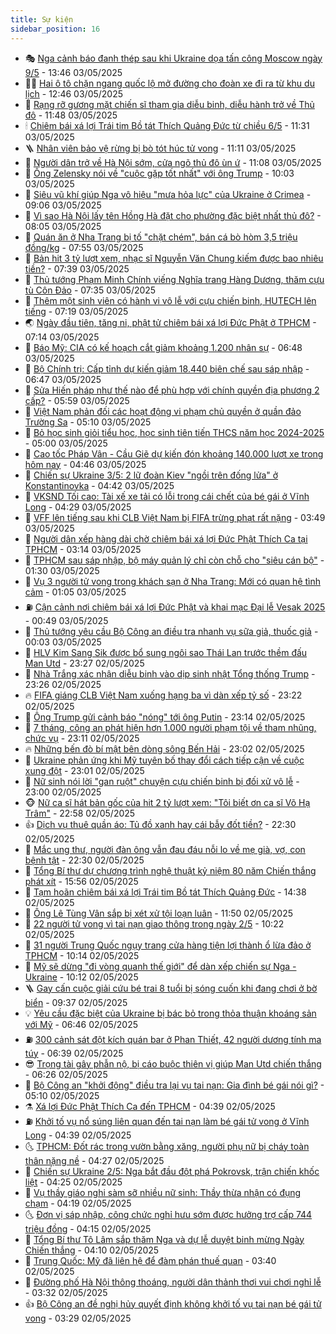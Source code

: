 ```yaml
---
title: Sự kiện
sidebar_position: 16
---
```


<!-- dantri-su-kien:START -->
- 🎭 [Nga cảnh báo đanh thép sau khi Ukraine dọa tấn công Moscow ngày 9/5](https://dantri.com.vn/the-gioi/nga-canh-bao-danh-thep-sau-khi-ukraine-doa-tan-cong-moscow-ngay-95-20250503204342755.htm) - 13:46 03/05/2025
- 👨‍🏫 [Hai ô tô chặn ngang quốc lộ mở đường cho đoàn xe đi ra từ khu du lịch](https://dantri.com.vn/xa-hoi/hai-o-to-chan-ngang-quoc-lo-mo-duong-cho-doan-xe-di-ra-tu-khu-du-lich-20250503191444757.htm) - 12:46 03/05/2025
- 🌮 [Rạng rỡ gương mặt chiến sĩ tham gia diễu binh, diễu hành trở về Thủ đô](https://dantri.com.vn/xa-hoi/rang-ro-guong-mat-chien-si-tham-gia-dieu-binh-dieu-hanh-tro-ve-thu-do-20250503171534387.htm) - 11:48 03/05/2025
- 🕯 [Chiêm bái xá lợi Trái tim Bồ tát Thích Quảng Đức từ chiều 6/5](https://dantri.com.vn/xa-hoi/chiem-bai-xa-loi-trai-tim-bo-tat-thich-quang-duc-tu-chieu-65-20250503173923276.htm) - 11:31 03/05/2025
- 🪜 [Nhân viên bảo vệ rừng bị bò tót húc tử vong](https://dantri.com.vn/xa-hoi/nhan-vien-bao-ve-rung-bi-bo-tot-huc-tu-vong-20250503180029266.htm) - 11:11 03/05/2025
- 🐘 [Người dân trở về Hà Nội sớm, cửa ngõ thủ đô ùn ứ](https://dantri.com.vn/xa-hoi/nguoi-dan-tro-ve-ha-noi-som-cua-ngo-thu-do-un-u-20250503174211556.htm) - 11:08 03/05/2025
- 🤔 [Ông Zelensky nói về &quot;cuộc gặp tốt nhất&quot; với ông Trump](https://dantri.com.vn/the-gioi/ong-zelensky-noi-ve-cuoc-gap-tot-nhat-voi-ong-trump-20250503165942386.htm) - 10:03 03/05/2025
- 🧠 [Siêu vũ khí giúp Nga vô hiệu &quot;mưa hỏa lực&quot; của Ukraine ở Crimea](https://dantri.com.vn/the-gioi/sieu-vu-khi-giup-nga-vo-hieu-mua-hoa-luc-cua-ukraine-o-crimea-20250503155244846.htm) - 09:06 03/05/2025
- 📝 [Vì sao Hà Nội lấy tên Hồng Hà đặt cho phường đặc biệt nhất thủ đô?](https://dantri.com.vn/xa-hoi/vi-sao-ha-noi-lay-ten-hong-ha-dat-cho-phuong-dac-biet-nhat-thu-do-20250503150100627.htm) - 08:05 03/05/2025
- 🦏 [Quán ăn ở Nha Trang bị tố &quot;chặt chém&quot;, bán cá bò hòm 3,5 triệu đồng/kg](https://dantri.com.vn/xa-hoi/quan-an-o-nha-trang-bi-to-chat-chem-ban-ca-bo-hom-35-trieu-dongkg-20250503143437553.htm) - 07:55 03/05/2025
- 🥰 [Bản hit 3 tỷ lượt xem, nhạc sĩ Nguyễn Văn Chung kiếm được bao nhiêu tiền?](https://dantri.com.vn/giai-tri/ban-hit-3-ty-luot-xem-nhac-si-nguyen-van-chung-kiem-duoc-bao-nhieu-tien-20250502210823302.htm) - 07:39 03/05/2025
- 🤗 [Thủ tướng Phạm Minh Chính viếng Nghĩa trang Hàng Dương, thăm cựu tù Côn Đảo](https://dantri.com.vn/xa-hoi/thu-tuong-pham-minh-chinh-vieng-nghia-trang-hang-duong-tham-cuu-tu-con-dao-20250503140031216.htm) - 07:35 03/05/2025
- 🌈 [Thêm một sinh viên có hành vi vô lễ với cựu chiến binh, HUTECH lên tiếng](https://dantri.com.vn/giao-duc/them-mot-sinh-vien-co-hanh-vi-vo-le-voi-cuu-chien-binh-hutech-len-tieng-20250503132054139.htm) - 07:19 03/05/2025
- 🌏 [Ngày đầu tiên, tăng ni, phật tử chiêm bái xá lợi Đức Phật ở TPHCM](https://dantri.com.vn/xa-hoi/ngay-dau-tien-tang-ni-phat-tu-chiem-bai-xa-loi-duc-phat-o-tphcm-20250503134141792.htm) - 07:14 03/05/2025
- 💄 [Báo Mỹ: CIA có kế hoạch cắt giảm khoảng 1.200 nhân sự](https://dantri.com.vn/the-gioi/bao-my-cia-co-ke-hoach-cat-giam-khoang-1200-nhan-su-20250503133754363.htm) - 06:48 03/05/2025
- 👺 [Bộ Chính trị: Cấp tỉnh dự kiến giảm 18.440 biên chế sau sáp nhập](https://dantri.com.vn/xa-hoi/bo-chinh-tri-cap-tinh-du-kien-giam-18440-bien-che-sau-sap-nhap-20250503130334031.htm) - 06:47 03/05/2025
- 👹 [Sửa Hiến pháp như thế nào để phù hợp với chính quyền địa phương 2 cấp?](https://dantri.com.vn/xa-hoi/sua-hien-phap-nhu-the-nao-de-phu-hop-voi-chinh-quyen-dia-phuong-2-cap-20250503125407994.htm) - 05:59 03/05/2025
- 🌊 [Việt Nam phản đối các hoạt động vi phạm chủ quyền ở quần đảo Trường Sa](https://dantri.com.vn/xa-hoi/viet-nam-phan-doi-cac-hoat-dong-vi-pham-chu-quyen-o-quan-dao-truong-sa-20250503120537746.htm) - 05:10 03/05/2025
- 🤠 [Bỏ học sinh giỏi tiểu học, học sinh tiên tiến THCS năm học 2024-2025](https://dantri.com.vn/giao-duc/bo-hoc-sinh-gioi-tieu-hoc-hoc-sinh-tien-tien-thcs-nam-hoc-2024-2025-20250430222310486.htm) - 05:00 03/05/2025
- 🎊 [Cao tốc Pháp Vân - Cầu Giẽ dự kiến đón khoảng 140.000 lượt xe trong hôm nay](https://dantri.com.vn/xa-hoi/cao-toc-phap-van-cau-gie-du-kien-don-khoang-140000-luot-xe-trong-hom-nay-20250503113603322.htm) - 04:46 03/05/2025
- 🐘 [Chiến sự Ukraine 3/5: 2 lữ đoàn Kiev &quot;ngồi trên đống lửa&quot; ở Konstantinovka](https://dantri.com.vn/the-gioi/chien-su-ukraine-35-2-lu-doan-kiev-ngoi-tren-dong-lua-o-konstantinovka-20250503112517887.htm) - 04:42 03/05/2025
- 💂 [VKSND Tối cao: Tài xế xe tải có lỗi trong cái chết của bé gái ở Vĩnh Long](https://dantri.com.vn/phap-luat/vksnd-toi-cao-tai-xe-xe-tai-co-loi-trong-cai-chet-cua-be-gai-o-vinh-long-20250503112431379.htm) - 04:29 03/05/2025
- 👹 [VFF lên tiếng sau khi CLB Việt Nam bị FIFA trừng phạt rất nặng](https://dantri.com.vn/the-thao/vff-len-tieng-sau-khi-clb-viet-nam-bi-fifa-trung-phat-rat-nang-20250503104948269.htm) - 03:49 03/05/2025
- 🦒 [Người dân xếp hàng dài chờ chiêm bái xá lợi Đức Phật Thích Ca tại TPHCM](https://dantri.com.vn/xa-hoi/nguoi-dan-xep-hang-dai-cho-chiem-bai-xa-loi-duc-phat-thich-ca-tai-tphcm-20250503081318159.htm) - 03:14 03/05/2025
- 🗽 [TPHCM sau sáp nhập, bộ máy quản lý chỉ còn chỗ cho &quot;siêu cán bộ&quot;](https://dantri.com.vn/noi-vu/tphcm-sau-sap-nhap-bo-may-quan-ly-chi-con-cho-cho-sieu-can-bo-20250429163436375.htm) - 01:30 03/05/2025
- 💄 [Vụ 3 người tử vong trong khách sạn ở Nha Trang: Mới có quan hệ tình cảm](https://dantri.com.vn/phap-luat/vu-3-nguoi-tu-vong-trong-khach-san-o-nha-trang-moi-co-quan-he-tinh-cam-20250503074025003.htm) - 01:05 03/05/2025
- ⛽️ [Cận cảnh nơi chiêm bái xá lợi Đức Phật và khai mạc Đại lễ Vesak 2025](https://dantri.com.vn/xa-hoi/can-canh-noi-chiem-bai-xa-loi-duc-phat-va-khai-mac-dai-le-vesak-2025-20250502230642858.htm) - 00:49 03/05/2025
- 🥷 [Thủ tướng yêu cầu Bộ Công an điều tra nhanh vụ sữa giả, thuốc giả](https://dantri.com.vn/xa-hoi/thu-tuong-yeu-cau-bo-cong-an-dieu-tra-nhanh-vu-sua-gia-thuoc-gia-20250503065921734.htm) - 00:03 03/05/2025
- 🤖 [HLV Kim Sang Sik được bổ sung ngôi sao Thái Lan trước thềm đấu Man Utd](https://dantri.com.vn/the-thao/hlv-kim-sang-sik-duoc-bo-sung-ngoi-sao-thai-lan-truoc-them-dau-man-utd-20250502230051663.htm) - 23:27 02/05/2025
- 🌊 [Nhà Trắng xác nhận diễu binh vào dịp sinh nhật Tổng thống Trump](https://dantri.com.vn/the-gioi/nha-trang-xac-nhan-dieu-binh-vao-dip-sinh-nhat-tong-thong-trump-20250503061858217.htm) - 23:26 02/05/2025
- 🔥 [FIFA giáng CLB Việt Nam xuống hạng ba vì dàn xếp tỷ số](https://dantri.com.vn/the-thao/fifa-giang-clb-viet-nam-xuong-hang-ba-vi-dan-xep-ty-so-20250502233635595.htm) - 23:22 02/05/2025
- 🦏 [Ông Trump gửi cảnh báo &quot;nóng&quot; tới ông Putin](https://dantri.com.vn/the-gioi/ong-trump-gui-canh-bao-nong-toi-ong-putin-20250503060026263.htm) - 23:14 02/05/2025
- 🐘 [7 tháng, công an phát hiện hơn 1.000 người phạm tội về tham nhũng, chức vụ](https://dantri.com.vn/xa-hoi/7-thang-cong-an-phat-hien-hon-1000-nguoi-pham-toi-ve-tham-nhung-chuc-vu-20250502161327931.htm) - 23:11 02/05/2025
- 🔥 [Những bến đò bí mật bên dòng sông Bến Hải](https://dantri.com.vn/doi-song/nhung-ben-do-bi-mat-ben-dong-song-ben-hai-20250430151747121.htm) - 23:02 02/05/2025
- 💼 [Ukraine phản ứng khi Mỹ tuyên bố thay đổi cách tiếp cận về cuộc xung đột](https://dantri.com.vn/the-gioi/ukraine-phan-ung-khi-my-tuyen-bo-thay-doi-cach-tiep-can-ve-cuoc-xung-dot-20250503055419021.htm) - 23:01 02/05/2025
- 🚀 [Nữ sinh nói lời &quot;gan ruột&quot; chuyện cựu chiến binh bị đối xử vô lễ](https://dantri.com.vn/giao-duc/nu-sinh-noi-loi-gan-ruot-chuyen-cuu-chien-binh-bi-doi-xu-vo-le-20250503003005992.htm) - 23:00 02/05/2025
- 🐵 [Nữ ca sĩ hát bản gốc của hit 2 tỷ lượt xem: &quot;Tôi biết ơn ca sĩ Võ Hạ Trâm&quot;](https://dantri.com.vn/giai-tri/nu-ca-si-hat-ban-goc-cua-hit-2-ty-luot-xem-toi-biet-on-ca-si-vo-ha-tram-20250502152152749.htm) - 22:58 02/05/2025
- 👍 [Dịch vụ thuê quần áo: Tủ đồ xanh hay cái bẫy đốt tiền?](https://dantri.com.vn/kinh-doanh/dich-vu-thue-quan-ao-tu-do-xanh-hay-cai-bay-dot-tien-20250502000531262.htm) - 22:30 02/05/2025
- 🚦 [Mắc ung thư, người đàn ông vẫn đau đáu nỗi lo về mẹ già, vợ, con bệnh tật](https://dantri.com.vn/tam-long-nhan-ai/mac-ung-thu-nguoi-dan-ong-van-dau-dau-noi-lo-ve-me-gia-vo-con-benh-tat-20250425182217783.htm) - 22:30 02/05/2025
- 🥸 [Tổng Bí thư dự chương trình nghệ thuật kỷ niệm 80 năm Chiến thắng phát xít](https://dantri.com.vn/xa-hoi/tong-bi-thu-du-chuong-trinh-nghe-thuat-ky-niem-80-nam-chien-thang-phat-xit-20250502225504902.htm) - 15:56 02/05/2025
- 🥷 [Tạm hoãn chiêm bái xá lợi Trái tim Bồ tát Thích Quảng Đức](https://dantri.com.vn/xa-hoi/tam-hoan-chiem-bai-xa-loi-trai-tim-bo-tat-thich-quang-duc-20250502211148285.htm) - 14:38 02/05/2025
- 🤡 [Ông Lê Tùng Vân sắp bị xét xử tội loạn luân](https://dantri.com.vn/phap-luat/ong-le-tung-van-sap-bi-xet-xu-toi-loan-luan-20250502180658105.htm) - 11:50 02/05/2025
- 🥳 [22 người tử vong vì tai nạn giao thông trong ngày 2/5](https://dantri.com.vn/xa-hoi/22-nguoi-tu-vong-vi-tai-nan-giao-thong-trong-ngay-25-20250502163928968.htm) - 10:22 02/05/2025
- 🤩 [31 người Trung Quốc ngụy trang cửa hàng tiện lợi thành ổ lừa đảo ở TPHCM](https://dantri.com.vn/phap-luat/31-nguoi-trung-quoc-nguy-trang-cua-hang-tien-loi-thanh-o-lua-dao-o-tphcm-20250429133134235.htm) - 10:14 02/05/2025
- 🎡 [Mỹ sẽ dừng &quot;đi vòng quanh thế giới&quot; để dàn xếp chiến sự Nga - Ukraine](https://dantri.com.vn/the-gioi/my-se-dung-di-vong-quanh-the-gioi-de-dan-xep-chien-su-nga-ukraine-20250502170121996.htm) - 10:12 02/05/2025
- 🪜 [Gay cấn cuộc giải cứu bé trai 8 tuổi bị sóng cuốn khi đang chơi ở bờ biển](https://dantri.com.vn/xa-hoi/gay-can-cuoc-giai-cuu-be-trai-8-tuoi-bi-song-cuon-khi-dang-choi-o-bo-bien-20250502160219864.htm) - 09:37 02/05/2025
- 💡 [Yêu cầu đặc biệt của Ukraine bị bác bỏ trong thỏa thuận khoáng sản với Mỹ](https://dantri.com.vn/the-gioi/yeu-cau-dac-biet-cua-ukraine-bi-bac-bo-trong-thoa-thuan-khoang-san-voi-my-20250502092900632.htm) - 06:46 02/05/2025
- ⛽️ [300 cảnh sát đột kích quán bar ở Phan Thiết, 42 người dương tính ma túy](https://dantri.com.vn/phap-luat/300-canh-sat-dot-kich-quan-bar-o-phan-thiet-42-nguoi-duong-tinh-ma-tuy-20250502131828886.htm) - 06:39 02/05/2025
- 😎 [Trọng tài gây phẫn nộ, bị cáo buộc thiên vị giúp Man Utd chiến thắng](https://dantri.com.vn/the-thao/trong-tai-gay-phan-no-bi-cao-buoc-thien-vi-giup-man-utd-chien-thang-20250502132603782.htm) - 06:26 02/05/2025
- 🗽 [Bộ Công an &quot;khởi động&quot; điều tra lại vụ tai nạn: Gia đình bé gái nói gì?](https://dantri.com.vn/xa-hoi/bo-cong-an-khoi-dong-dieu-tra-lai-vu-tai-nan-gia-dinh-be-gai-noi-gi-20250502114702376.htm) - 05:10 02/05/2025
- ⚗️ [Xá lợi Đức Phật Thích Ca đến TPHCM](https://dantri.com.vn/xa-hoi/xa-loi-duc-phat-thich-ca-den-tphcm-20250502110224850.htm) - 04:39 02/05/2025
- ⛽️ [Khởi tố vụ nổ súng liên quan đến tai nạn làm bé gái tử vong ở Vĩnh Long](https://dantri.com.vn/phap-luat/khoi-to-vu-no-sung-lien-quan-den-tai-nan-lam-be-gai-tu-vong-o-vinh-long-20250502112759756.htm) - 04:39 02/05/2025
- 🌜 [TPHCM: Đốt rác trong vườn bằng xăng, người phụ nữ bị cháy toàn thân nặng nề](https://dantri.com.vn/suc-khoe/tphcm-dot-rac-trong-vuon-bang-xang-nguoi-phu-nu-bi-chay-toan-than-nang-ne-20250502105600867.htm) - 04:27 02/05/2025
- 🦩 [Chiến sự Ukraine 2/5: Nga bắt đầu đột phá Pokrovsk, trận chiến khốc liệt](https://dantri.com.vn/the-gioi/chien-su-ukraine-25-nga-bat-dau-dot-pha-pokrovsk-tran-chien-khoc-liet-20250502112415404.htm) - 04:25 02/05/2025
- 🦒 [Vụ thầy giáo nghi sàm sỡ nhiều nữ sinh: Thầy thừa nhận có đụng chạm](https://dantri.com.vn/phap-luat/vu-thay-giao-nghi-sam-so-nhieu-nu-sinh-thay-thua-nhan-co-dung-cham-20250502103917532.htm) - 04:19 02/05/2025
- 🌜 [Đơn vị sáp nhập, công chức nghỉ hưu sớm được hưởng trợ cấp 744 triệu đồng](https://dantri.com.vn/lao-dong-viec-lam/don-vi-sap-nhap-cong-chuc-nghi-huu-som-duoc-huong-tro-cap-744-trieu-dong-20250429190912176.htm) - 04:15 02/05/2025
- 🐎 [Tổng Bí thư Tô Lâm sắp thăm Nga và dự lễ duyệt binh mừng Ngày Chiến thắng](https://dantri.com.vn/xa-hoi/tong-bi-thu-to-lam-sap-tham-nga-va-du-le-duyet-binh-mung-ngay-chien-thang-20250502110316460.htm) - 04:10 02/05/2025
- 🌋 [Trung Quốc: Mỹ đã liên hệ để đàm phán thuế quan](https://dantri.com.vn/the-gioi/trung-quoc-my-da-lien-he-de-dam-phan-thue-quan-20250502103829056.htm) - 03:40 02/05/2025
- 🧰 [Đường phố Hà Nội thông thoáng, người dân thảnh thơi vui chơi nghỉ lễ](https://dantri.com.vn/xa-hoi/duong-pho-ha-noi-thong-thoang-nguoi-dan-thanh-thoi-vui-choi-nghi-le-20250502102535742.htm) - 03:32 02/05/2025
- 👍 [Bộ Công an đề nghị hủy quyết định không khởi tố vụ tai nạn bé gái tử vong](https://dantri.com.vn/phap-luat/bo-cong-an-de-nghi-huy-quyet-dinh-khong-khoi-to-vu-tai-nan-be-gai-tu-vong-20250502101931161.htm) - 03:29 02/05/2025<!-- dantri-su-kien:END -->

